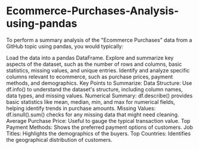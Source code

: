 # Ecommerce-Purchases-Analysis-using-pandas
To perform a summary analysis of the "Ecommerce Purchases" data from a GitHub topic using pandas, you would typically:

Load the data into a pandas DataFrame.
Explore and summarize key aspects of the dataset, such as the number of rows and columns, basic statistics, missing values, and unique entries.
Identify and analyze specific columns relevant to ecommerce, such as purchase prices, payment methods, and demographics.
Key Points to Summarize:
Data Structure: Use df.info() to understand the dataset's structure, including column names, data types, and missing values.
Numerical Summary: df.describe() provides basic statistics like mean, median, min, and max for numerical fields, helping identify trends in purchase amounts.
Missing Values: df.isnull().sum() checks for any missing data that might need cleaning.
Average Purchase Price: Useful to gauge the typical transaction value.
Top Payment Methods: Shows the preferred payment options of customers.
Job Titles: Highlights the demographics of the buyers.
Top Countries: Identifies the geographical distribution of customers.

